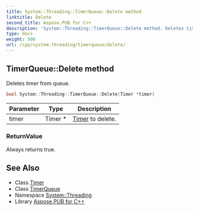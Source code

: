 ```yaml
---
title: System::Threading::TimerQueue::Delete method
linktitle: Delete
second_title: Aspose.PUB for C++
description: 'System::Threading::TimerQueue::Delete method. Deletes timer from queue in C++.'
type: docs
weight: 500
url: /cpp/system.threading/timerqueue/delete/
---
```

## TimerQueue::Delete method


Deletes timer from queue.

```cpp
bool System::Threading::TimerQueue::Delete(Timer *timer)
```


| Parameter | Type | Description |
| --- | --- | --- |
| timer | Timer * | [Timer](../../timer/) to delete. |

### ReturnValue

Always returns true.

## See Also

* Class [Timer](../../timer/)
* Class [TimerQueue](../)
* Namespace [System::Threading](../../)
* Library [Aspose.PUB for C++](../../../)
